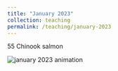 ```yaml
---
title: "January 2023"
collection: teaching
permalink: /teaching/january-2023
---
```


55 Chinook salmon

![january 2023 animation](/files/jan23-anim-satellite.gif)